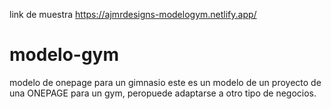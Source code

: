 link de muestra
https://ajmrdesigns-modelogym.netlify.app/

# modelo-gym
modelo de onepage para un  gimnasio
este es un modelo de un proyecto de una ONEPAGE para un gym, peropuede adaptarse a otro tipo de negocios.


